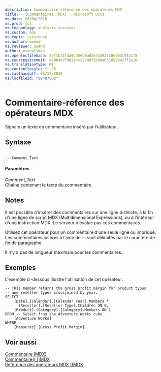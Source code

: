 ```yaml
---
description: Commentaire-référence des opérateurs MDX
title: --(Commentaire) (MDX) | Microsoft Docs
ms.date: 06/04/2018
ms.prod: sql
ms.technology: analysis-services
ms.custom: mdx
ms.topic: reference
ms.author: owend
ms.reviewer: owend
author: minewiskan
ms.openlocfilehash: 2ef1ba2fda9cd5eb6a82ea3d437c8e663c442cf5
ms.sourcegitcommit: e700497f962e4c2274df16d9e651059b42ff1a10
ms.translationtype: MT
ms.contentlocale: fr-FR
ms.lasthandoff: 08/17/2020
ms.locfileid: "88487602"
---
```

# <a name="comment---mdx-operator-reference"></a>Commentaire-référence des opérateurs MDX


  Signale un texte de commentaire inséré par l'utilisateur.  
  
## <a name="syntax"></a>Syntaxe  
  
```  
  
-- Comment_Text      
```  
  
#### <a name="parameters"></a>Paramètres  
 *Comment_Text*  
 Chaîne contenant le texte du commentaire.  
  
## <a name="remarks"></a>Notes  
 Il est possible d'insérer des commentaires sur une ligne distincte, à la fin d'une ligne de script MDX (Multidimensional Expressions), ou à l'intérieur d'une instruction MDX. Le serveur n'évalue pas ces commentaires.  
  
 Utilisez cet opérateur pour un commentaire d'une seule ligne ou imbriqué. Les commentaires insérés à l'aide de -- sont délimités par le caractère de fin de paragraphe.  
  
 Il n'y a pas de longueur maximale pour les commentaires.  
  
## <a name="examples"></a>Exemples  
 L'exemple ci-dessous illustre l'utilisation de cet opérateur.  
  
```  
-- This member returns the gross profit margin for product types  
-- and reseller types crossjoined by year.  
SELECT   
    [Date].[Calendar].[Calendar Year].Members *  
      [Reseller].[Reseller Type].Children ON 0,  
    [Product].[Category].[Category].Members ON 1  
FROM -- Select from the Adventure Works cube.  
    [Adventure Works]  
WHERE  
    [Measures].[Gross Profit Margin]  
```  
  
## <a name="see-also"></a>Voir aussi  
 [Commentaire &#40;MDX&#41;](../mdx/comment-mdx.md)   
 [ Commentaire&#40;&#41; &#40;&#41;MDX ](../mdx/comment-mdx-double-slash.md)   
 [Référence des opérateurs MDX &#40;&#41;MDX ](../mdx/mdx-operator-reference-mdx.md)  
  
  
